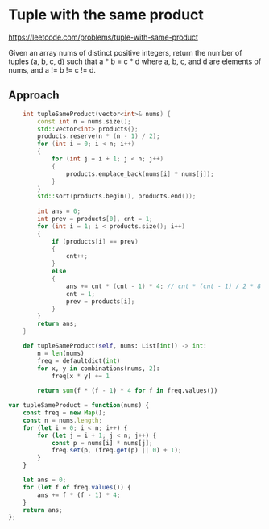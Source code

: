 # Tuple with the same product

https://leetcode.com/problems/tuple-with-same-product

Given an array nums of distinct positive integers, return the number of tuples (a, b, c, d) such that a * b = c * d where a, b, c, and d are elements of nums, and a != b != c != d.

## Approach 

``` C++
    int tupleSameProduct(vector<int>& nums) {
        const int n = nums.size();
        std::vector<int> products{};
        products.reserve(n * (n - 1) / 2);
        for (int i = 0; i < n; i++)
        {
            for (int j = i + 1; j < n; j++)
            {
                products.emplace_back(nums[i] * nums[j]);
            }
        }
        std::sort(products.begin(), products.end());
        
        int ans = 0;
        int prev = products[0], cnt = 1;
        for (int i = 1; i < products.size(); i++)
        {
            if (products[i] == prev)
            {
                cnt++;
            }
            else
            {
                ans += cnt * (cnt - 1) * 4; // cnt * (cnt - 1) / 2 * 8
                cnt = 1;
                prev = products[i];
            }
        }
        return ans;
    }
```

``` Python
    def tupleSameProduct(self, nums: List[int]) -> int:
        n = len(nums)
        freq = defaultdict(int)
        for x, y in combinations(nums, 2):
            freq[x * y] += 1
        
        return sum(f * (f - 1) * 4 for f in freq.values())
```

``` JavaScript
var tupleSameProduct = function(nums) {
    const freq = new Map();
    const n = nums.length;
    for (let i = 0; i < n; i++) {
        for (let j = i + 1; j < n; j++) {
            const p = nums[i] * nums[j];
            freq.set(p, (freq.get(p) || 0) + 1);
        }
    }

    let ans = 0;
    for (let f of freq.values()) {
        ans += f * (f - 1) * 4;
    }
    return ans;
};
```

